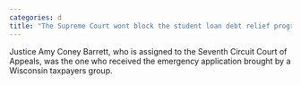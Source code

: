```yaml
---
categories: d
title: "The Supreme Court wont block the student loan debt relief program at least for now"
---
```

Justice Amy Coney Barrett, who is assigned to the Seventh Circuit Court of Appeals, was the one who received the emergency application brought by a Wisconsin taxpayers group.